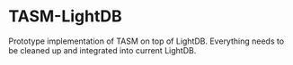 # TASM-LightDB

Prototype implementation of TASM on top of LightDB. Everything needs to be cleaned up and integrated into current LightDB.
